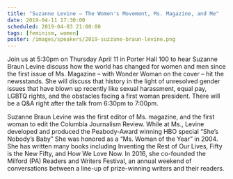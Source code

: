 ```yaml
---
title: "Suzanne Levine – The Women's Movement, Ms. Magazine, and Me"
date: 2019-04-11 17:30:00
scheduled: 2019-04-03 21:00:00
tags: [feminism, women]
poster: /images/speakers/2019-suzzane-braun-levine.png
---
```

Join us at 5:30pm on Thursday April 11 in Porter Hall 100 to hear Suzanne Braun Levine discuss how the world has changed for women and men since the first issue of Ms. Magazine – with Wonder Woman on the cover – hit the newsstands. She will discuss that history in the light of unresolved gender issues that have blown up recently like sexual harassment, equal pay, LGBTQ rights, and the obstacles facing a first woman president. There will be a Q&A right after the talk from 6:30pm to 7:00pm. 

Suzanne Braun Levine was the first editor of Ms. magazine, and the first woman to edit the Columbia Journalism Review. While at Ms., Levine developed and produced the Peabody-Award winning HBO special “She’s Nobody’s Baby” She was honored as a “Ms. Woman of the Year” in 2004. She has written many books including Inventing the Rest of Our Lives, Fifty is the New Fifty, and How We Love Now. In 2016, she co-founded the Milford (PA) Readers and Writers Festival, an annual weekend of conversations between a line-up of prize-winning writers and their readers.
